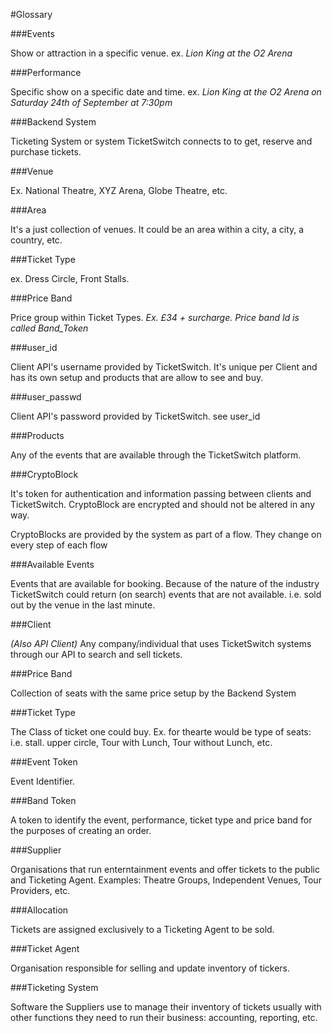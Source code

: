#Glossary


###Events

Show or attraction in a specific venue. ex. *Lion King at the O2
Arena*

###Performance

Specific show on a specific date and time. ex. *Lion King at the
O2 Arena on Saturday 24th of September at 7:30pm*

###Backend System

Ticketing System or system TicketSwitch connects to to get,
reserve and purchase tickets.

###Venue

Ex. National Theatre, XYZ Arena, Globe Theatre, etc.

###Area

It's a just collection of venues. It could be an area within a
city, a city, a country, etc.

###Ticket Type

ex. Dress Circle, Front Stalls.

###Price Band

Price group within Ticket Types. *Ex. £34 + surcharge. Price band
Id is called Band\_Token*

###user\_id

Client API's username provided by TicketSwitch. It's unique per
Client and has its own setup and products that are allow to see
and buy.

###user\_passwd

Client API's password provided by TicketSwitch. see user\_id

###Products

Any of the events that are available through the
TicketSwitch platform.

###CryptoBlock

It's token for authentication and information passing between
clients and TicketSwitch. CryptoBlock are encrypted and should not
be altered in any way.

<aside class="warning">
CryptoBlocks are provided by the system as part of a flow. They change on every step of each flow
</aside>

###Available Events

Events that are available for booking. Because of the nature of
the industry TicketSwitch could return (on search) events that are
not available. i.e. sold out by the venue in the last minute.

###Client

*(Also API Client)* Any company/individual that uses TicketSwitch
systems through our API to search and sell tickets.

###Price Band

Collection of seats with the same price setup by the Backend
System

###Ticket Type

The Class of ticket one could buy. Ex. for thearte would be type
of seats: i.e. stall. upper circle, Tour with Lunch, Tour without
Lunch, etc.

###Event Token

Event Identifier.

###Band Token

A token to identify the event, performance, ticket type and price
band for the purposes of creating an order.

###Supplier

Organisations that run enterntainment events and offer tickets to
the public and Ticketing Agent. Examples: Theatre Groups,
Independent Venues, Tour Providers, etc.

###Allocation

Tickets are assigned exclusively to a Ticketing Agent to be sold.

###Ticket Agent

Organisation responsible for selling and update inventory
of tickers.

###Ticketing System

Software the Suppliers use to manage their inventory of tickets
usually with other functions they need to run their business:
accounting, reporting, etc.
